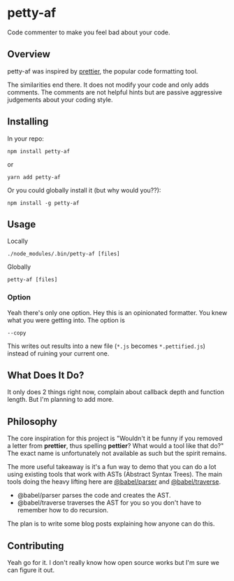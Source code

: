 # petty-af
Code commenter to make you feel bad about your code.

## Overview

petty-af was inspired by [prettier](https://github.com/prettier/prettier),
the popular code formatting tool.

The similarities end there.  It does not modify your code and only adds
comments.  The comments are not helpful hints but
are passive aggressive judgements about your coding style.

## Installing

In your repo:

```
npm install petty-af
```
or
```
yarn add petty-af
```

Or you could globally install it (but why would you??):

```
npm install -g petty-af
```

## Usage

Locally
```
./node_modules/.bin/petty-af [files]
```

Globally
```
petty-af [files]
```

### Option

Yeah there's only one option.  Hey this is an opinionated formatter.  You knew
what you were getting into.  The option is
```
--copy
```
This writes out results into a new file (`*.js` becomes `*.pettified.js`)
instead of ruining your current one.

## What Does It Do?

It only does 2 things right now, complain about callback depth and function
length.  But I'm planning to add more.

## Philosophy

The core inspiration for this project is "Wouldn't it be funny if
you removed a letter from **prettier**, thus spelling **pettier**?
What would a tool like that do?"  The exact name is unfortunately not
available as such but the spirit remains.

The more useful takeaway is it's a fun way to demo that you can do a lot
using existing tools that work with ASTs
(Abstract Syntax Trees).  The main tools doing the heavy lifting here are
[@babel/parser](https://babeljs.io/docs/en/next/babel-parser)
and [@babel/traverse](https://babeljs.io/docs/en/next/babel-traverse).

- @babel/parser parses the code and creates the AST.
- @babel/traverse traverses the AST for you so you don't have to remember how
to do recursion.

The plan is to write some blog posts explaining how anyone can do this.

## Contributing

Yeah go for it. I don't really know how open source works but I'm sure we can
figure it out.
